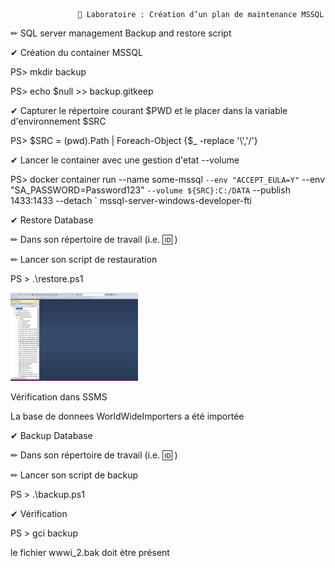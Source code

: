                    📗 Laboratoire : Création d’un plan de maintenance MSSQL       
        
        
  ✏ SQL server management Backup and restore script
        
   
 ✔  Création du container MSSQL
   
   PS> mkdir backup
   
   PS> echo $null >> backup\.gitkeep
   
 ✔  Capturer le répertoire courant $PWD et le placer dans la variable d'environnement $SRC
   
   PS> $SRC = (pwd).Path | Foreach-Object {$_ -replace '\\','/'}
   
 ✔  Lancer le container avec une gestion d'etat --volume 

  PS> docker container run --name some-mssql `
           --env "ACCEPT_EULA=Y" `
           --env "SA_PASSWORD=Password123" `
           --volume ${SRC}:C:/DATA `
           --publish 1433:1433 --detach `
           mssql-server-windows-developer-fti
           
  ✔ Restore Database
  
 ✏ Dans son répertoire de travail (i.e. 🆔 )
     
 ✏ Lancer son script de restauration
     
   PS > .\restore.ps1
   
   <img src="Capture.PNG" width="204" heidth="477"></img>
   
  Vérification dans SSMS

La base de donnees WorldWideImporters a été importée
  
   ✔ Backup Database
  
✏ Dans son répertoire de travail (i.e. 🆔 )

✏ Lancer son script de backup

PS > .\backup.ps1

 ✔ Vérification
  
  PS > gci backup
  
  le fichier wwwi_2.bak doit ètre présent


